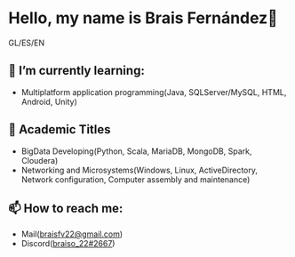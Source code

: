 
<h1> Hello, my name is Brais Fernández👋</h1>
GL/ES/EN

<h2> 🌱 I’m currently learning:</h2>
 <ul>
 
 <li>Multiplatform application programming(Java, SQLServer/MySQL, HTML, Android, Unity)</li>
 
</ul>

<h2>📖 Academic Titles</h2>
<ul>
 <li>BigData Developing(Python, Scala, MariaDB, MongoDB, Spark, Cloudera)</li>
 <li>Networking and Microsystems(Windows, Linux, ActiveDirectory, Network configuration, Computer assembly and maintenance)</li>
 </ul>


<h2>📫 How to reach me:</h2>
<ul>
 <li>Mail(<a href=mailto:"braisfv22@gmail.com">braisfv22@gmail.com</a>)</li>
 <li>Discord(<a href=https://discordapp.com/users/572932811087020043>braiso_22#2667</a>)</li>
 </ul>

<!--[![Top Langs](https://github-readme-stats.vercel.app/api/top-langs/?username=braiso-22)](https://github.com/anuraghazra/github-readme-stats)-->

<!--
**braiso-22/braiso-22** is a ✨ _special_ ✨ repository because its `README.md` (this file) appears on your GitHub profile.

Here are some ideas to get you started:

- 🔭 I’m currently working on ...
 ...
- 👯 I’m looking to collaborate on ...
- 🤔 I’m looking for help with ...
- 💬 Ask me about ...
- 📫 How to reach me: ...
- 😄 Pronouns: ...
- ⚡ Fun fact: ...
-->
